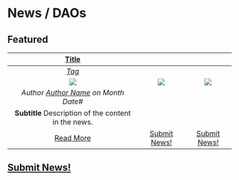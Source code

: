 # News / DAOs

## **Featured**

[**Title**](URI_to_news) | | |
:-----------:|:-----------:|:-----------:|
[_Tag_](tag.md) | | |
[<img src="../../images/monthly_no_image.png">](URI_to_news) | [<img src="../../images/monthly_no_image.png">](URI_to_news) | [<img src="../../images/monthly_no_image.png">](URI_to_news) |
_Author [Author Name](URI_to_author_profile) on Month Date#_ | | |
**Subtitle** Description of the content in the news. | | |
[Read More](URI_to_news) | [Submit News!](../guides/guide_for_submitting_news.md) | [Submit News!](../guides/guide_for_submitting_news.md) |

## [Submit News!](../guides/guide_for_submitting_news.md)
